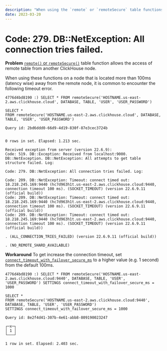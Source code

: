 ```yaml
---
description: "When using the `remote` or `remoteSecure` table functions on a node that is located more than 100ms (latency wise) away from the remote node, it is common to encounter the following timeout error."
date: 2023-03-20
---
```


# Code: 279. DB::NetException: All connection tries failed.

**Problem**
[`remote()` or `remoteSecure()`](https://clickhouse.com/docs/en/sql-reference/table-functions/remote/) table function allows the access of remote table from another ClickHouse node.

When using these functions on a node that is located more than 100ms (latency wise) away from the remote node, it is common to encounter the following timeout error.

```
4776d4bd8190 :) SELECT * FROM remoteSecure('HOSTNAME.us-east-2.aws.clickhouse.cloud', DATABASE, TABLE, 'USER', 'USER_PASSWORD')

SELECT *
FROM remoteSecure('HOSTNAME.us-east-2.aws.clickhouse.cloud', DATABASE, TABLE, 'USER', 'USER_PASSWORD')

Query id: 2bd6ddd0-66d9-4d19-830f-87e3cec3724b


0 rows in set. Elapsed: 1.213 sec.

Received exception from server (version 22.6.9):
Code: 519. DB::Exception: Received from localhost:9000. DB::NetException. DB::NetException: All attempts to get table structure failed. Log:

Code: 279. DB::NetException: All connection tries failed. Log:

Code: 209. DB::NetException: Timeout: connect timed out: 18.218.245.169:9440 (hc7d963h1t.us-east-2.aws.clickhouse.cloud:9440, connection timeout 100 ms). (SOCKET_TIMEOUT) (version 22.6.9.11 (official build))
Code: 209. DB::NetException: Timeout: connect timed out: 18.218.245.169:9440 (hc7d963h1t.us-east-2.aws.clickhouse.cloud:9440, connection timeout 100 ms). (SOCKET_TIMEOUT) (version 22.6.9.11 (official build))
Code: 209. DB::NetException: Timeout: connect timed out: 18.218.245.169:9440 (hc7d963h1t.us-east-2.aws.clickhouse.cloud:9440, connection timeout 100 ms). (SOCKET_TIMEOUT) (version 22.6.9.11 (official build))

. (ALL_CONNECTION_TRIES_FAILED) (version 22.6.9.11 (official build))

. (NO_REMOTE_SHARD_AVAILABLE)
```

**Workaround**
To get increase the connection timeout, set [`connect_timeout_with_failover_secure_ms`](https://github.com/ClickHouse/ClickHouse/blob/master/src/Core/Settings.h#L67) to a higher value (e.g. 1 second) from the default 100ms.

```
4776d4bd8190 :) SELECT * FROM remoteSecure('HOSTNAME.us-east-2.aws.clickhouse.cloud:9440', DATABASE, TABLE, 'USER', 'USER_PASSWORD') SETTINGS connect_timeout_with_failover_secure_ms = 1000

SELECT *
FROM remoteSecure('HOSTNAME.us-east-2.aws.clickhouse.cloud:9440', DATABASE, TABLE, 'USER', 'USER_PASSWORD')
SETTINGS connect_timeout_with_failover_secure_ms = 1000

Query id: 8e2f4d41-307b-4e61-abb8-809190023247

┌─x─┐
│ 1 │
└───┘

1 row in set. Elapsed: 2.403 sec.
```
